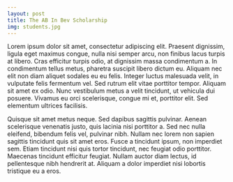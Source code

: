 ```yaml
---
layout: post
title: The AB In Bev Scholarship
img: students.jpg
---
```


Lorem ipsum dolor sit amet, consectetur adipiscing elit. Praesent
dignissim, ligula eget maximus congue, nulla nisi semper arcu, non
finibus lacus turpis at libero. Cras efficitur turpis odio, at dignissim
massa condimentum a. In condimentum tellus metus, pharetra suscipit
libero dictum eu. Aliquam nec elit non diam aliquet sodales eu eu felis.
Integer luctus malesuada velit, in vulputate felis fermentum vel. Sed
rutrum elit vitae porttitor tempor. Aliquam sit amet ex odio. Nunc
vestibulum metus a velit tincidunt, ut vehicula dui posuere. Vivamus eu
orci scelerisque, congue mi et, porttitor elit. Sed elementum ultrices
facilisis.

Quisque sit amet metus neque. Sed dapibus sagittis pulvinar. Aenean
scelerisque venenatis justo, quis lacinia nisi porttitor a. Sed nec
nulla eleifend, bibendum felis vel, pulvinar nibh. Nullam nec lorem non
sapien sagittis tincidunt quis sit amet eros. Fusce a tincidunt ipsum,
non imperdiet sem. Etiam tincidunt nisi quis tortor tincidunt, nec
feugiat odio porttitor. Maecenas tincidunt efficitur feugiat. Nullam
auctor diam lectus, id pellentesque nibh hendrerit at. Aliquam a dolor
imperdiet nisi lobortis tristique eu a eros.


